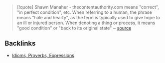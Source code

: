 > [!quote] Shawn Manaher - thecontentauthority.com
> means "correct", "in perfect condition", etc. When referring to a human, the phrase means "hale and hearty", as the term is typically used to give hope to an ill or injured person. When denoting a thing or process, it means "good condition" or "back to its original state"
> ~ [source](https://thecontentauthority.com/blog/what-does-as-right-as-rain-mean)


## Backlinks
- [Idioms, Proverbs, Expressions](🚿%20shower%20thoughts/idioms/Idioms,%20Proverbs,%20Expressions.md)
